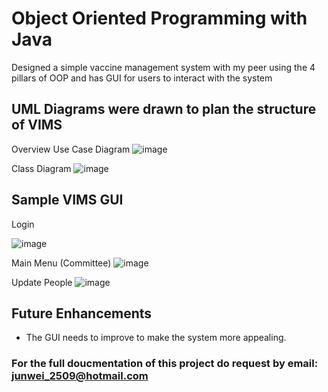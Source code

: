 # Object Oriented Programming with Java
Designed a simple vaccine management system with my peer using the 4 pillars of OOP and has GUI for users to interact with the system 

## UML Diagrams were drawn to plan the structure of VIMS
Overview Use Case Diagram
![image](https://user-images.githubusercontent.com/90762158/160528762-e07daa74-2ae2-4fba-b323-1f26a40f6655.png)

Class Diagram
![image](https://user-images.githubusercontent.com/90762158/160528975-2e72b1cf-4c58-4dab-94f4-ed27bf863017.png)

## Sample VIMS GUI

Login

![image](https://user-images.githubusercontent.com/90762158/160529075-d6923515-76bc-4a39-a73e-3706560c335b.png)

Main Menu (Committee)
![image](https://user-images.githubusercontent.com/90762158/160529110-5cfa0b46-592a-48dd-9cad-07f044b0c656.png)

Update People
![image](https://user-images.githubusercontent.com/90762158/160529684-325f6a1e-1387-4806-8b1b-a1dce267757b.png)

## Future Enhancements
- The GUI needs to improve to make the system more appealing. 

### For the full doucmentation of this project do request by email: junwei_2509@hotmail.com
